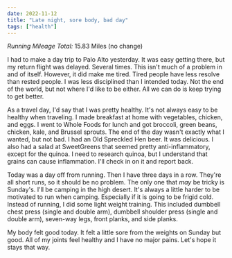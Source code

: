 ```yaml
---
date: 2022-11-12
title: "Late night, sore body, bad day"
tags: ["health"]
---
```


*Running Mileage Total:* 15.83 Miles (no change)

I had to make a day trip to Palo Alto yesterday. It was easy getting there, but my return flight was delayed. Several times. This isn't much of a problem in and of itself. However, it did make me tired. Tired people have less resolve than rested people. I was less disciplined than I intended today. Not the end of the world, but not where I'd like to be either. All we can do is keep trying to get better.

As a travel day, I'd say that I was pretty healthy. It's not always easy to be healthy when traveling. I made breakfast at home with vegetables, chicken, and eggs. I went to Whole Foods for lunch and got broccoli, green beans, chicken, kale, and Brussel sprouts. The end of the day wasn't exactly what I wanted, but not bad. I had an Old Spreckled Hen beer. It was delicious. I also had a salad at SweetGreens that seemed pretty anti-inflammatory, except for the quinoa. I need to research quinoa, but I understand that grains can cause inflammation. I'll check in on it and report back.

Today was a day off from running. Then I have three days in a row. They're all short runs, so it should be no problem. The only one that *may* be tricky is Sunday's. I'll be camping in the high desert. It's always a little harder to be motivated to run when camping. Especially if it is going to be frigid cold. Instead of running, I did some light weight training. This included dumbbell chest press (single and double arm), dumbbell shoulder press (single and double arm), seven-way legs, front planks, and side planks. 

My body felt good today. It felt a little sore from the weights on Sunday but good. All of my joints feel healthy and I have no major pains. Let's hope it stays that way.